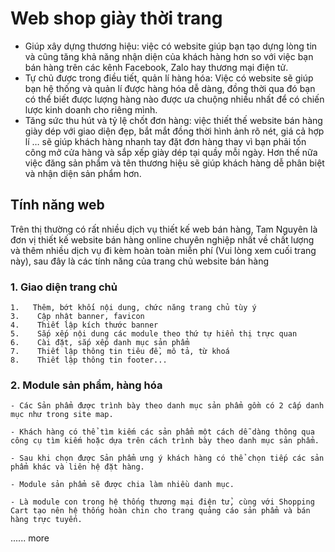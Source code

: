 # Web shop giày thời trang
 - Giúp xây dựng thương hiệu: việc có website giúp bạn tạo dựng lòng tin và cũng tăng khả năng nhận diện của khách hàng hơn so với việc bạn bán hàng trên các kênh Facebook, Zalo hay thương mại điện tử. 
 - Tự chủ được trong điều tiết, quản lí hàng hóa: Việc có website sẽ giúp bạn hệ thống và quản lí được hàng hóa dễ dàng, đồng thời qua đó bạn có thể biết được lượng hàng nào được ưa chuộng nhiều nhất để có chiến lược kinh doanh cho riêng mình.
 - Tăng sức thu hút và tỷ lệ chốt đơn hàng: việc thiết thế website bán hàng giày dép với giao diện đẹp, bắt mắt đồng thời hình ảnh rõ nét, giá cả hợp lí … sẽ giúp khách hàng nhanh tay đặt đơn hàng thay vì bạn phải tốn công mở cửa hàng và sắp xếp giày dép tại quầy mỗi ngày. Hơn thế nữa việc đăng sản phẩm và tên thương hiệu sẽ giúp khách hàng dễ phân biệt và nhận diện sản phẩm hơn.

## Tính năng web
   Trên thị thường có rất nhiều dịch vụ thiết kế web bán hàng, Tam Nguyên là đơn vị thiết kế website bán hàng online chuyên nghiệp nhất về chất lượng và thêm nhiều dịch vụ đi kèm hoàn toàn miễn phí (Vui lòng xem cuối trang này), sau đây là các tính năng của trang chủ website bán hàng
### 1. Giao diện trang chủ
    
    1.   Thêm, bớt khối nội dung, chức năng trang chủ tùy ý
    3.    Cập nhật banner, favicon
    4.    Thiết lập kích thước banner
    5.    Sắp xếp nội dung các module theo thứ tự hiển thị trực quan
    6.    Cài đặt, sắp xếp danh mục sản phẩm
    7.    Thiết lập thông tin tiêu đề, mô tả, từ khoá
    8.    Thiết lập thông tin footer...

### 2. Module sản phẩm, hàng hóa
    - Các Sản phẩm được trình bày theo danh mục sản phẩm gồm có 2 cấp danh mục như trong site map.
    
    - Khách hàng có thể tìm kiếm các sản phẩm một cách dễ dàng thông qua công cụ tìm kiếm hoặc dựa trên cách trình bày theo danh mục sản phẩm.
    
    - Sau khi chọn được Sản phẩm ưng ý khách hàng có thể chọn tiếp các sản phẩm khác và liên hệ đặt hàng.
    
    - Module sản phẩm sẽ được chia làm nhiều danh mục.
    
    - Là module con trong hệ thống thương mại điện tử, cùng với Shopping Cart tạo nên hệ thống hoàn chin cho trang quảng cáo sản phẩm và bán hàng trực tuyến.

...... more